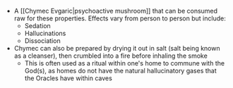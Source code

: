 - A [[Chymec Evgaric|psychoactive mushroom]] that can be consumed raw for these properties. Effects vary from person to person but include:
	- Sedation
	- Hallucinations
	- Dissociation
- Chymec can also be prepared by drying it out in salt (salt being known as a cleanser), then crumbled into a fire before inhaling the smoke
	- This is often used as a ritual within one's home to commune with the God(s), as homes do not have the natural hallucinatory gases that the Oracles have within caves